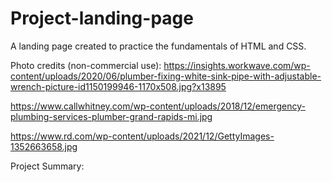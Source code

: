 # Project-landing-page
A landing page created to practice the fundamentals of HTML and CSS.

Photo credits (non-commercial use):
https://insights.workwave.com/wp-content/uploads/2020/06/plumber-fixing-white-sink-pipe-with-adjustable-wrench-picture-id1150199946-1170x508.jpg?x13895

https://www.callwhitney.com/wp-content/uploads/2018/12/emergency-plumbing-services-plumber-grand-rapids-mi.jpg

https://www.rd.com/wp-content/uploads/2021/12/GettyImages-1352663658.jpg

Project Summary: